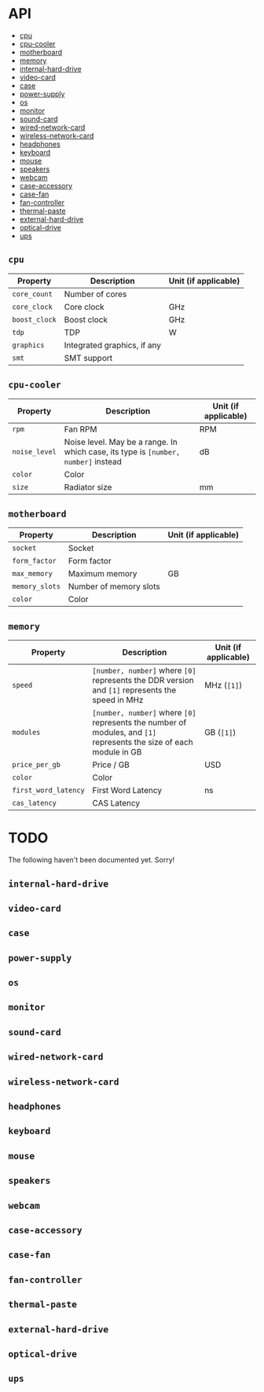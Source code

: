 # API

- [cpu](#cpu)
- [cpu-cooler](#cpu-cooler)
- [motherboard](#motherboard)
- [memory](#memory)
- [internal-hard-drive](#internal-hard-drive)
- [video-card](#video-card)
- [case](#case)
- [power-supply](#power-supply)
- [os](#os)
- [monitor](#monitor)
- [sound-card](#sound-card)
- [wired-network-card](#wired-network-card)
- [wireless-network-card](#wireless-network-card)
- [headphones](#headphones)
- [keyboard](#keyboard)
- [mouse](#mouse)
- [speakers](#speakers)
- [webcam](#webcam)
- [case-accessory](#case-accessory)
- [case-fan](#case-fan)
- [fan-controller](#fan-controller)
- [thermal-paste](#thermal-paste)
- [external-hard-drive](#external-hard-drive)
- [optical-drive](#optical-drive)
- [ups](#ups)

## `cpu`

| Property      | Description                 | Unit (if applicable) |
| ------------- | --------------------------- | -------------------- |
| `core_count`  | Number of cores             |                      |
| `core_clock`  | Core clock                  | GHz                  |
| `boost_clock` | Boost clock                 | GHz                  |
| `tdp`         | TDP                         | W                    |
| `graphics`    | Integrated graphics, if any |                      |
| `smt`         | SMT support                 |                      |

## `cpu-cooler`

| Property      | Description                                                                        | Unit (if applicable) |
| ------------- | ---------------------------------------------------------------------------------- | -------------------- |
| `rpm`         | Fan RPM                                                                            | RPM                  |
| `noise_level` | Noise level. May be a range. In which case, its type is `[number, number]` instead | dB                   |
| `color`       | Color                                                                              |                      |
| `size`        | Radiator size                                                                      | mm                   |

## `motherboard`

| Property       | Description            | Unit (if applicable) |
| -------------- | ---------------------- | -------------------- |
| `socket`       | Socket                 |                      |
| `form_factor`  | Form factor            |                      |
| `max_memory`   | Maximum memory         | GB                   |
| `memory_slots` | Number of memory slots |                      |
| `color`        | Color                  |                      |

## `memory`

| Property             | Description                                                                                                         | Unit (if applicable) |
| -------------------- | ------------------------------------------------------------------------------------------------------------------- | -------------------- |
| `speed`              | `[number, number]` where `[0]` represents the DDR version and `[1]` represents the speed in MHz                     | MHz (`[1]`)          |
| `modules`            | `[number, number]` where `[0]` represents the number of modules, and `[1]` represents the size of each module in GB | GB (`[1]`)           |
| `price_per_gb`       | Price / GB                                                                                                          | USD                  |
| `color`              | Color                                                                                                               |                      |
| `first_word_latency` | First Word Latency                                                                                                  | ns                   |
| `cas_latency`        | CAS Latency                                                                                                         |                      |

# TODO

The following haven't been documented yet. Sorry!

## `internal-hard-drive`

## `video-card`

## `case`

## `power-supply`

## `os`

## `monitor`

## `sound-card`

## `wired-network-card`

## `wireless-network-card`

## `headphones`

## `keyboard`

## `mouse`

## `speakers`

## `webcam`

## `case-accessory`

## `case-fan`

## `fan-controller`

## `thermal-paste`

## `external-hard-drive`

## `optical-drive`

## `ups`
